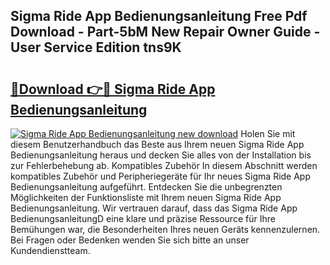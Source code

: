 ## Sigma Ride App Bedienungsanleitung Free Pdf Download - Part-5bM New Repair Owner Guide - User Service Edition tns9K

# <h2><a href="http://df5e9d4.blite.top/?on=Sigma+Ride+App+Bedienungsanleitung">🔗Download 👉🔴 Sigma Ride App Bedienungsanleitung</a></h2>

[![Sigma Ride App Bedienungsanleitung new download](https://i.imgur.com/lujVjoI.png)](http://df5e9d4.blite.top/?on=Sigma+Ride+App+Bedienungsanleitung)
Holen Sie mit diesem Benutzerhandbuch das Beste aus Ihrem neuen Sigma Ride App Bedienungsanleitung heraus und decken Sie alles von der Installation bis zur Fehlerbehebung ab. Kompatibles Zubehör In diesem Abschnitt werden kompatibles Zubehör und Peripheriegeräte für Ihr neues Sigma Ride App Bedienungsanleitung aufgeführt. Entdecken Sie die unbegrenzten Möglichkeiten der Funktionsliste mit Ihrem neuen Sigma Ride App Bedienungsanleitung. Wir vertrauen darauf, dass das Sigma Ride App BedienungsanleitungD eine klare und präzise Ressource für Ihre Bemühungen war, die Besonderheiten Ihres neuen Geräts kennenzulernen. Bei Fragen oder Bedenken wenden Sie sich bitte an unser Kundendienstteam.
